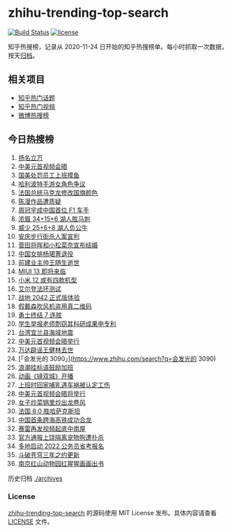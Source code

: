 # zhihu-trending-top-search

[![Build Status](https://github.com/justjavac/zhihu-trending-top-search/workflows/ci/badge.svg?branch=main)](https://github.com/justjavac/zhihu-trending-top-search/actions)
[![license](https://img.shields.io/github/license/justjavac/zhihu-trending-top-search)](https://github.com/justjavac/zhihu-trending-top-search/blob/main/LICENSE)

知乎热搜榜，记录从 2020-11-24 日开始的知乎热搜榜单。每小时抓取一次数据，按天[归档](./archives)。

## 相关项目

- [知乎热门话题](https://github.com/justjavac/zhihu-trending-hot-questions)
- [知乎热门视频](https://github.com/justjavac/zhihu-trending-hot-video)
- [微博热搜榜](https://github.com/justjavac/weibo-trending-hot-search)

## 今日热搜榜

<!-- BEGIN -->
<!-- 最后更新时间 Tue Nov 16 2021 21:14:38 GMT+0800 (China Standard Time) -->

1. [扬名立万](https://www.zhihu.com/search?q=扬名立万)
1. [中美元首视频会晤](https://www.zhihu.com/search?q=中美会晤)
1. [国美处罚员工上班摸鱼](https://www.zhihu.com/search?q=国美)
1. [哈利波特手游女角色争议](https://www.zhihu.com/search?q=哈利波特魔法觉醒)
1. [法国总统马克龙修改国旗颜色](https://www.zhihu.com/search?q=马克龙)
1. [陈漫作品遭质疑](https://www.zhihu.com/search?q=陈漫)
1. [周冠宇成中国首位 F1 车手](https://www.zhihu.com/search?q=周冠宇)
1. [浓眉 34+15+6 湖人胜马刺](https://www.zhihu.com/search?q=湖人)
1. [威少 25+6+8 湖人负公牛](https://www.zhihu.com/search?q=湖人)
1. [安庆步行街杀人案宣判](https://www.zhihu.com/search?q=安庆步行街杀人案)
1. [菅田将晖和小松菜奈宣布结婚](https://www.zhihu.com/search?q=菅田将晖)
1. [中国女排杨珺菁退役](https://www.zhihu.com/search?q=杨珺菁)
1. [前建业主帅王随生逝世](https://www.zhihu.com/search?q=王随生)
1. [MIUI 13 即将来临](https://www.zhihu.com/search?q=MIUI13)
1. [小米 12 或有四款机型](https://www.zhihu.com/search?q=小米12)
1. [艾尔登法环测试](https://www.zhihu.com/search?q=艾尔登法环)
1. [战地 2042 正式版体验](https://www.zhihu.com/search?q=战地2042)
1. [假戴森吹风机盗用真二维码](https://www.zhihu.com/search?q=假戴森吹风机)
1. [勇士终结 7 连胜](https://www.zhihu.com/search?q=勇士)
1. [学生举报老师剽窃其科研成果申专利](https://www.zhihu.com/search?q=老师剽窃学生科研成果)
1. [台湾宜兰县海域地震](https://www.zhihu.com/search?q=台湾宜兰县地震)
1. [中美元首视频会晤举行](https://www.zhihu.com/search?q=中美会晤)
1. [万达辟谣王健林去世](https://www.zhihu.com/search?q=王健林去世)
1. [「会发光的 3090」](https://www.zhihu.com/search?q=会发光的 3090)
1. [浪潮挂标语鼓励加班](https://www.zhihu.com/search?q=浪潮集团)
1. [动画《镜双城》开播](https://www.zhihu.com/search?q=镜双城)
1. [上班时回家哺乳遇车祸被认定工伤](https://www.zhihu.com/search?q=工伤认定)
1. [中美元首视频会晤将举行](https://www.zhihu.com/search?q=中美会晤)
1. [女子炒菜锅里炒出龙卷风](https://www.zhihu.com/search?q=炒菜锅里炒出龙卷风)
1. [法国 8:0 胜哈萨克斯坦](https://www.zhihu.com/search?q=法国进军世界杯)
1. [中国首条跨海高铁成功合龙](https://www.zhihu.com/search?q=跨海高铁)
1. [赛雷再发视频起底中南屋](https://www.zhihu.com/search?q=中南屋)
1. [官方通报上饶隔离宠物狗遭扑杀](https://www.zhihu.com/search?q=隔离宠物狗遭扑杀)
1. [多地启动 2022 公务员省考报名](https://www.zhihu.com/search?q=公务员省考报名)
1. [斗破苍穹三年之约更新](https://www.zhihu.com/search?q=斗破苍穹三年之约)
1. [南京红山动物园红猩猩画画出书](https://www.zhihu.com/search?q=红猩猩画画出书)

<!-- END -->

历史归档 [./archives](./archives)

### License

[zhihu-trending-top-search](https://github.com/justjavac/zhihu-trending-top-search)
的源码使用 MIT License 发布。具体内容请查看 [LICENSE](./LICENSE) 文件。
